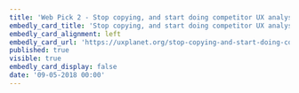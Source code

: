 ```yaml
---
title: 'Web Pick 2 - Stop copying, and start doing competitor UX analysis properly'
embedly_card_title: 'Stop copying, and start doing competitor UX analysis properly'
embedly_card_alignment: left
embedly_card_url: 'https://uxplanet.org/stop-copying-and-start-doing-competitor-ux-analysis-properly-bff8dbfc644f'
published: true
visible: true
embedly_card_display: false
date: '09-05-2018 00:00'
---
```

